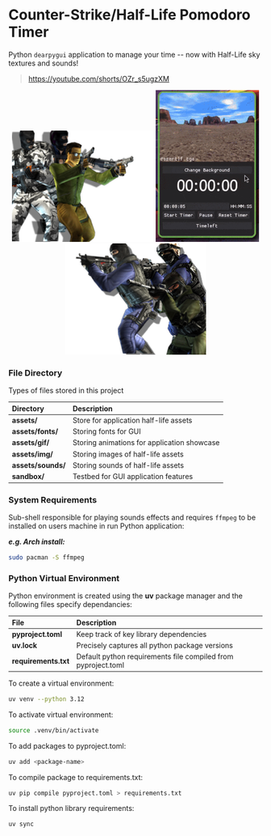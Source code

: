 # Counter-Strike/Half-Life Pomodoro Timer

Python `dearpygui` application to manage your time -- now with Half-Life sky textures and sounds!

> https://youtube.com/shorts/OZr_s5ugzXM

<p align="center">
  <img src="https://raw.githubusercontent.com/Filpill/hl-vox-timeleft/refs/heads/main/assets/img/model/t-squad.png" alt="T Squad" height="220"/>
  <img src="https://raw.githubusercontent.com/Filpill/hl-vox-timeleft/refs/heads/main/assets/gif/hl-timer1.gif" alt="HL Timer" height="300"/>
  <img src="https://raw.githubusercontent.com/Filpill/hl-vox-timeleft/refs/heads/main/assets/img/model/ct-squad.png" alt="CT Squad" height="220"/>
</p>                                                                                                                        

### File Directory
Types of files stored in this project
<div align = center>
  
| Directory  | Description |
| :------------- | :------------- |
| **assets/**         | Store for application half-life assets |
| **assets/fonts/**   | Storing fonts for GUI |
| **assets/gif/**     | Storing animations for application showcase |
| **assets/img/**     | Storing images of half-life assets |
| **assets/sounds/**  | Storing sounds of half-life assets |
| **sandbox/**        | Testbed for GUI application features  |
  
</div>

### System Requirements
Sub-shell responsible for playing sounds effects and requires `ffmpeg` to be installed on users machine in run Python application:

***e.g. Arch install:***
```bash
sudo pacman -S ffmpeg
```

### Python Virtual Environment

Python environment is created using the **uv** package manager and the following files specify dependancies:

<div align = center>

| File | Description |
| :------------- | :------------- |
| **pyproject.toml** | Keep track of key library dependencies |
| **uv.lock** | Precisely captures all python package versions |
| **requirements.txt** | Default python requirements file compiled from pyproject.toml |

</div>

To create a virtual environment:
```bash
uv venv --python 3.12
```

To activate virtual environment: 
```bash                                  
source .venv/bin/activate                
```                                      

To add packages to pyproject.toml:
```bash                                  
uv add <package-name>
```

To compile package to requirements.txt:
```bash
uv pip compile pyproject.toml > requirements.txt
```

To install python library requirements:
```bash
uv sync
```
